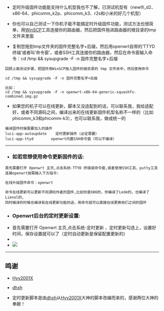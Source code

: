 
- 定时升级固件功能能支持什么机型我也不了解，已测试机型有（newifi_d2、x86-64、phicomm_k2p、phicomm_k3、r2s和小米的好几个机型）

- 你也可以自己测试一下你机子能不能搞定时升级固件功能，测试方法也很简单，用[WinSCP](https://winscp.net/eng/download.php)工具连接你的路由器，然后把固件拖进路由器的根目录的tmp文件夹里面

- 复制您拖到tmp文件夹的固件完整名字+后缀，然后用openwrt自带的‘TTYD 终端’或者叫‘命令窗’，或者SSH工具连接你的路由器，然后在命令窗输入命令：cd /tmp && sysupgrade -F -n 固件完整名字+后缀
```
回顾上面测试步骤，把固件用WinSCP拖入固件的根目录的 tmp 文件夹中，然后使用命令

cd /tmp && sysupgrade -F -n 固件完整名字+后缀

比如：
cd /tmp && sysupgrade -F -n openwrt-x86-64-generic-squashfs-combined.img.gz
```

- 如果您的机子可以在线更新，脚本又没适配到的话，可以联系我，我给适配好，或者不同源码之间，编译出来的在线更新固件机型名称不一样的（比如phicomm_k3和phicomm-k3），也可以联系我，做成统一的

```
编译固件时候需要加入的插件
luci-app-autoupdate    定时更新插件（必定需要）
luci-app-ttyd        openwrt内置SSH命令窗（可以不编译）
```
---
- ### 如若您想使用命令更新固件的话:
```
首先需要打开 Openwrt 主页,点击系统-TTYD 终端或命令窗,或者使用SSH工具、putty工具连接openwrt按需输入下方指令:

在线升级固件命令：openwrt

命令在线更新可以更新不同源码作者的固件,比如你是X86的，你编译了Lede的，也编译了Lienol的,
同时编译的时候也编译有在线更新功能的话，用命令就可以直接在线更换他们之间的固件
```

- ### Openwrt后台的定时更新设置:
- 首先需要打开 Openwrt 主页,点击系统-定时更新 ，定时更新勾选上，设置好时间，保存设置就可以了（定时自动更新是保留配置更新的）
- 
- <img src="https://github.com/danshui-git/shuoming/blob/master/doc/zxgx.png" />

---
## 鸣谢

   - [Hyy2001X](https://github.com/Hyy2001X/AutoBuild-Actions)

   - [dhxh](https://github.com/dhxh/Openwrt-Build)

   - 定时更新脚本是由[dhxh](https://github.com/dhxh/Openwrt-Build)从[Hyy2001X](https://github.com/Hyy2001X/AutoBuild-Actions)大神的脚本改编而来的，感谢两位大神的奉献！
